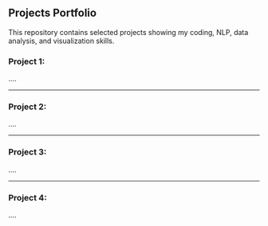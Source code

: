 ## Projects Portfolio
This repository contains selected projects showing my coding, NLP, data analysis, and visualization skills.

### Project 1: 
....

---

### Project 2: 
....

---

### Project 3: 
....

---

### Project 4: 
....


